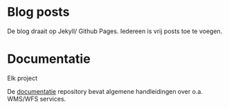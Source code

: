 # Blog posts
De blog draait op Jekyll/ Github Pages. Iedereen is vrij posts toe te voegen. 

# Documentatie
Elk project 

De [documentatie](https://github.com/Geonovum/nationaalgeoregister-issues) repository bevat algemene handleidingen over o.a. WMS/WFS services.
